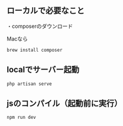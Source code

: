 ローカルで必要なこと
-----------------------
・composerのダウンロード

Macなら

`brew install composer`


localでサーバー起動
--------------------

`php artisan serve`



jsのコンパイル（起動前に実行）
------------------------

`npm run dev`

